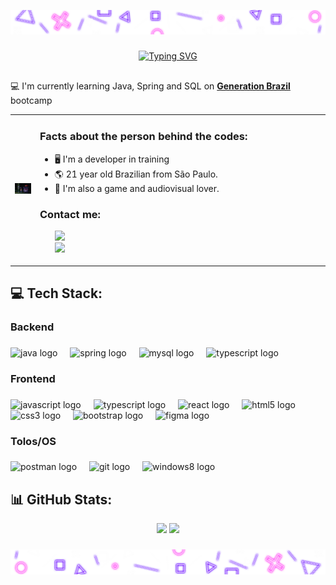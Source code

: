 ![Start](https://github.com/uPadrin/uPadrin/blob/main/Cab.png)


###

<div align="center">
<a href="https://git.io/typing-svg"><img src="https://readme-typing-svg.herokuapp.com?font=Fira+Code&size=30&pause=1000&color=ab20fb&center=true&vCenter=true&random=false&width=1000&lines=Welcome+to+my+World+%F0%9F%8C%8E;Hi%2C+I'm+Bryan+%F0%9F%91%8B%F0%9F%8F%BD;A+developer+passionate+about+Technology+and+Games%F0%9F%8E%AE" alt="Typing SVG" /></a>
</div>

##

💻 I'm currently learning Java, Spring and SQL on **[Generation Brazil](https://brazil.generation.org/)** bootcamp

<table border="0" cellspacing="0" cellpadding="0">
  <tr>
    <td style="border: 0";>
      <div>
        <picture>
          <img src="https://github.com/uPadrin/uPadrin/blob/main/Gengar.gif">
        <picture>
      <div>
    </td>
    <td style="border: 0" width="450px">
      <h3>Facts about the person behind the codes:</h3>
      <ul>
        <li>
          🖥 I'm a developer in training
        </li>
        <li>
          🌎 21 year old Brazilian from São Paulo.
        </li>
        <li>
          💜 I'm also a game and audiovisual lover.
        </li>
        </ul>
      <h3>Contact me:</h3>
       <ul>
        <div align="space-between">
        <a href="https://www.linkedin.com/in/bryan-vieira/" target="_blank" rel="noopener noreferrer" text-decoration="none">
        <img src="https://img.shields.io/badge/-LinkedIn-blue?style=flat-square&logo=Linkedin&color=5900ff&logoColor=white"/>
        </a>
          <br>
          <a href=mailto:bryan.vieira2013@gmail.com text-decoration="none">
        <img src="https://img.shields.io/badge/-Gmail-c14438?style=flat-square&logo=Gmail&logoColor=white&color=ab20fb&link=mailto:seu_email" />
          </a>
          </ul>
    </td>
  </tr>
</table>

<h2 align="left">💻 Tech Stack:</h2>

###

<h3 align="left">Backend</h3>

###

<div align="left">
  <img src="https://cdn.jsdelivr.net/gh/devicons/devicon/icons/java/java-original.svg" height="40" alt="java logo"  />
  <img width="12" />
  <img src="https://cdn.jsdelivr.net/gh/devicons/devicon/icons/spring/spring-original.svg" height="40" alt="spring logo"  />
  <img width="12" />
  <img src="https://cdn.jsdelivr.net/gh/devicons/devicon/icons/mysql/mysql-original.svg" height="40" alt="mysql logo"  />
  <img width="12" />
  <img src="https://cdn.jsdelivr.net/gh/devicons/devicon/icons/typescript/typescript-original.svg" height="40" alt="typescript logo"  />
</div>

###

<h3 align="left">Frontend</h3>

###

<div align="left">
  <img src="https://cdn.jsdelivr.net/gh/devicons/devicon/icons/javascript/javascript-original.svg" height="40" alt="javascript logo"  />
  <img width="12" />
  <img src="https://cdn.jsdelivr.net/gh/devicons/devicon/icons/typescript/typescript-original.svg" height="40" alt="typescript logo"  />
  <img width="12" />
  <img src="https://cdn.jsdelivr.net/gh/devicons/devicon/icons/react/react-original.svg" height="40" alt="react logo"  />
  <img width="12" />
  <img src="https://cdn.jsdelivr.net/gh/devicons/devicon/icons/html5/html5-original.svg" height="40" alt="html5 logo"  />
  <img width="12" />
  <img src="https://cdn.jsdelivr.net/gh/devicons/devicon/icons/css3/css3-original.svg" height="40" alt="css3 logo"  />
  <img width="12" />
  <img src="https://cdn.jsdelivr.net/gh/devicons/devicon/icons/bootstrap/bootstrap-original.svg" height="40" alt="bootstrap logo"  />
  <img width="12" />
  <img src="https://cdn.jsdelivr.net/gh/devicons/devicon/icons/figma/figma-original.svg" height="40" alt="figma logo"  />
</div>

###

<h3 align="left">Tolos/OS</h3>

###

<div align="left">
  <img src="https://cdn.simpleicons.org/postman/FF6C37" height="40" alt="postman logo"  />
  <img width="12" />
  <img src="https://cdn.jsdelivr.net/gh/devicons/devicon/icons/git/git-original.svg" height="40" alt="git logo"  />
  <img width="12" />
  <img src="https://cdn.jsdelivr.net/gh/devicons/devicon/icons/windows8/windows8-original.svg" height="40" alt="windows8 logo"  />
</div>

## 📊 GitHub Stats:

<div align="center">
<img height="180em" src="https://github-readme-stats.vercel.app/api/top-langs?username=upadrin&show_icons=false&title_color=5900ff&text_color=ab20fb&bg_color=0d0d12&hide_border=true&locale=en&layout=donut"/>     
<img height="180em" src="https://github-readme-stats.vercel.app/api?username=upadrin&rank_icon=github&include_all_commits=true&show_icons=true&icon_color=FFFFFF&title_color=5900ff&bg_color=0d0d12&text_color=ab20fd&hide_border=true"/>
</div>

###

![end](https://github.com/uPadrin/uPadrin/blob/main/Roda%20pé.png)
